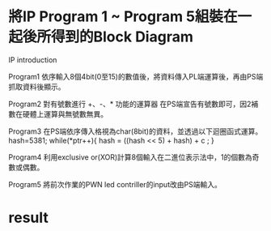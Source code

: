 # 將IP Program 1 ~ Program 5組裝在一起後所得到的Block Diagram

IP introduction

Program1
依序輸入8個4bit(0至15)的數值後，將資料傳入PL端運算後，再由PS端抓取資料後顯示。

Program2
對有號數進行 +、-、* 功能的運算器
在PS端宣告有號數即可，因2補數在硬體上運算與無號數無異。

Program3
在PS端依序傳入格視為char(8bit)的資料，並透過以下迴圈函式運算。
hash=5381;
while(*ptr++){
hash = ((hash << 5) + hash) + c ; 
}

Program4
利用exclusive or(XOR)計算8個輸入在二進位表示法中，1的個數為奇數或偶數。

Program5
將前次作業的PWN led contriller的input改由PS端輸入。

# result
